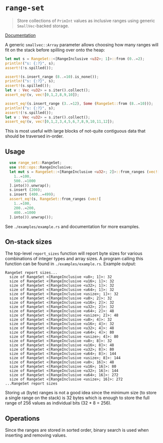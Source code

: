 # `range-set`

> Store collections of `PrimInt` values as inclusive ranges using generic
> `SmallVec`-backed storage.

[Documentation](https://docs.rs/range-set)

A generic `smallvec::Array` parameter allows choosing how many ranges will fit
on the stack before spilling over onto the heap:

```rust
let mut s = RangeSet::<[RangeInclusive <u32>; 1]>::from (0..=2);
println!("s: {:?}", s);
assert!(!s.spilled());

assert!(s.insert_range (8..=10).is_none());
println!("s: {:?}", s);
assert!(s.spilled());
let v : Vec <u32> = s.iter().collect();
assert_eq!(v, vec![0,1,2,8,9,10]);

assert_eq!(s.insert_range (3..=12), Some (RangeSet::from (8..=10)));
println!("s: {:?}", s);
assert!(!s.spilled());
let v : Vec <u32> = s.iter().collect();
assert_eq!(v, vec![0,1,2,3,4,5,6,7,8,9,10,11,12]);
```

This is most useful with large blocks of not-quite contiguous data that should
be traversed in-order.

## Usage

```rust
  use range_set::RangeSet;
  use std::ops::RangeInclusive;
  let mut s = RangeSet::<[RangeInclusive <u32>; 2]>::from_ranges (vec![
    1..=100,
    500..=1000
  ].into()).unwrap();
  s.insert (200);
  s.insert (400..=499);
  assert_eq!(s, RangeSet::from_ranges (vec![
    1..=100,
    200..=200,
    400..=1000
  ].into()).unwrap());
```

See `./examples/example.rs` and documentation for more examples.

## On-stack sizes

The top-level `report_sizes` function will report byte sizes for various
combinations of integer types and array sizes. A program calling this function
can be found in `./examples/example.rs`. Example output:

```
RangeSet report sizes...
  size of RangeSet <[RangeInclusive <u8>; 1]>: 32
  size of RangeSet <[RangeInclusive <u16>; 1]>: 32
  size of RangeSet <[RangeInclusive <u32>; 1]>: 32
  size of RangeSet <[RangeInclusive <u64>; 1]>: 32
  size of RangeSet <[RangeInclusive <usize>; 1]>: 32
  size of RangeSet <[RangeInclusive <u8>; 2]>: 32
  size of RangeSet <[RangeInclusive <u16>; 2]>: 32
  size of RangeSet <[RangeInclusive <u32>; 2]>: 32
  size of RangeSet <[RangeInclusive <u64>; 2]>: 48
  size of RangeSet <[RangeInclusive <usize>; 2]>: 48
  size of RangeSet <[RangeInclusive <u8>; 4]>: 32
  size of RangeSet <[RangeInclusive <u16>; 4]>: 32
  size of RangeSet <[RangeInclusive <u32>; 4]>: 48
  size of RangeSet <[RangeInclusive <u64>; 4]>: 80
  size of RangeSet <[RangeInclusive <usize>; 4]>: 80
  size of RangeSet <[RangeInclusive <u8>; 8]>: 32
  size of RangeSet <[RangeInclusive <u16>; 8]>: 48
  size of RangeSet <[RangeInclusive <u32>; 8]>: 80
  size of RangeSet <[RangeInclusive <u64>; 8]>: 144
  size of RangeSet <[RangeInclusive <usize>; 8]>: 144
  size of RangeSet <[RangeInclusive <u8>; 16]>: 48
  size of RangeSet <[RangeInclusive <u16>; 16]>: 80
  size of RangeSet <[RangeInclusive <u32>; 16]>: 144
  size of RangeSet <[RangeInclusive <u64>; 16]>: 272
  size of RangeSet <[RangeInclusive <usize>; 16]>: 272
...RangeSet report sizes
```

Storing `u8` (byte) ranges is not a good idea since the minimum size (to store
a single range on the stack) is 32 bytes which is enough to store the full
range of 256 values as individual bits (32 * 8 = 256).

## Operations

Since the ranges are stored in sorted order, binary search is used when
inserting and removing values.
